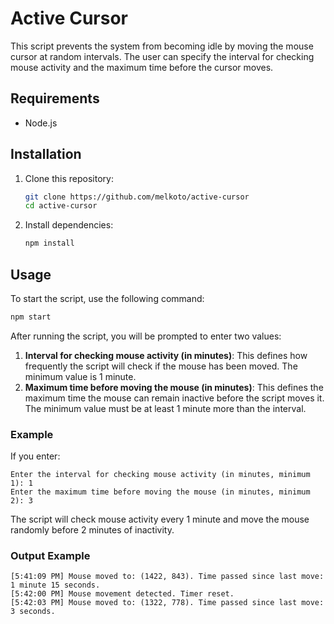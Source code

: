 # Active Cursor

This script prevents the system from becoming idle by moving the mouse cursor at random intervals. The user can specify the interval for checking mouse activity and the maximum time before the cursor moves.

## Requirements

- Node.js

## Installation

1. Clone this repository:
   ```bash
   git clone https://github.com/melkoto/active-cursor
   cd active-cursor
   ```

2. Install dependencies:
   ```bash
   npm install
   ```

## Usage

To start the script, use the following command:

```bash
npm start
```

After running the script, you will be prompted to enter two values:

1. **Interval for checking mouse activity (in minutes)**: This defines how frequently the script will check if the mouse has been moved. The minimum value is 1 minute.
2. **Maximum time before moving the mouse (in minutes)**: This defines the maximum time the mouse can remain inactive before the script moves it. The minimum value must be at least 1 minute more than the interval.

### Example

If you enter:

```text
Enter the interval for checking mouse activity (in minutes, minimum 1): 1
Enter the maximum time before moving the mouse (in minutes, minimum 2): 3
```

The script will check mouse activity every 1 minute and move the mouse randomly before 2 minutes of inactivity.

### Output Example

```text
[5:41:09 PM] Mouse moved to: (1422, 843). Time passed since last move: 1 minute 15 seconds.
[5:42:00 PM] Mouse movement detected. Timer reset.
[5:42:03 PM] Mouse moved to: (1322, 778). Time passed since last move: 3 seconds.
```

